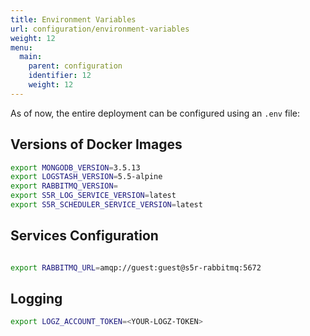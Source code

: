 ```yaml
---
title: Environment Variables
url: configuration/environment-variables
weight: 12
menu:
  main:
    parent: configuration
    identifier: 12
    weight: 12
---
```


As of now, the entire deployment can be configured using an `.env` file:

## Versions of Docker Images

```sh
export MONGODB_VERSION=3.5.13
export LOGSTASH_VERSION=5.5-alpine
export RABBITMQ_VERSION=
export S5R_LOG_SERVICE_VERSION=latest
export S5R_SCHEDULER_SERVICE_VERSION=latest
```

## Services Configuration

```sh

export RABBITMQ_URL=amqp://guest:guest@s5r-rabbitmq:5672

```

## Logging
```sh
export LOGZ_ACCOUNT_TOKEN=<YOUR-LOGZ-TOKEN>
```